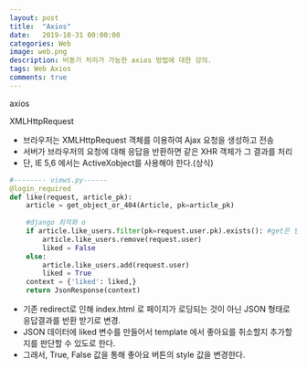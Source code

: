 ```yaml
---
layout: post
title:  "Axios"
date:   2019-10-31 00:00:00
categories: Web
image: web.png
description: 비동기 처리가 가능한 axios 방법에 대한 강의.
tags: Web Axios
comments: true
---
```


axios



XMLHttpRequest

- 브라우저는 XMLHttpRequest 객체를 이용하여 Ajax 요청을 생성하고 전송
- 서버가 브라우저의 요청에 대해 응답을 반환하면 같은 XHR 객체가 그 결과를 처리
- 단, IE 5,6 에서는 ActiveXobject를 사용해야 한다.(상식)



```python
#-------- views.py------
@login_required
def like(request, article_pk):
    article = get_object_or_404(Article, pk=article_pk)
    
    #django 최적화 o
    if article.like_users.filter(pk=request.user.pk).exists(): #get은 빈값일 때 오류가 뜨기 떄문에 사용 x
        article.like_users.remove(request.user)
        liked = False
    else:
        article.like_users.add(request.user)
        liked = True
    context = {'liked': liked,}
    return JsonResponse(context)
```

- 기존 redirect로 인해 index.html 로 페이지가 로딩되는 것이 아닌 JSON 형태로 응답결과를 반환 받기로 변경.
- JSON 데이터에 liked 변수를 만들어서 template 에서 좋아요를 취소할지 추가할지를 판단할 수 있도로 한다.
- 그래서, True, False 값을 통해 좋아요 버튼의 style 값을 변경한다.